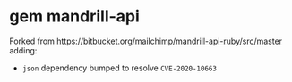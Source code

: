 # gem mandrill-api
Forked from https://bitbucket.org/mailchimp/mandrill-api-ruby/src/master adding:
* `json` dependency bumped to resolve `CVE-2020-10663`

